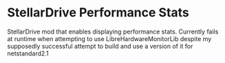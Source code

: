 # StellarDrive Performance Stats
StellarDrive mod that enables displaying performance stats. Currently fails at runtime when attempting to use LibreHardwareMonitorLib despite my supposedly successful attempt to build and use a version of it for netstandard2.1